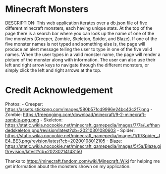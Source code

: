 # Minecraft Monsters
DESCRIPTION:
This web application iterates over a db.json file of five different minecraft monsters, each having unique stats. At the top of the page there is a search bar where you can look up the name of one of the five monsters (Creeper, Zombie, Skeleton, Spider, and Blaze). If one of the five monster names is not typed and something else is, the page will produce an alert message telling the user to type in one of the five valid names. When the user types in a valid monster name, the page will render a picture of the monster along with information. The user can also use their left and right arrow keys to navigate through the different monsters, or simply click the left and right arrows at the top. 


# Credit Acknowledgement
Photos:
    - Creeper: https://assets.stickpng.com/images/580b57fcd9996e24bc43c2f7.png
    - Zombie: https://freepngimg.com/download/minecraft/9-2-minecraft-zombie-png.png
    - Skeleton: https://static.wikia.nocookie.net/minecraft_gamepedia/images/7/7a/Lefthandedskeleton.png/revision/latest?cb=20210301080603
    - Spider: https://static.wikia.nocookie.net/minecraft_gamepedia/images/1/1f/Spider_JE4_BE3.png/revision/latest?cb=20200108012105
    - Blaze: https://static.wikia.nocookie.net/minecraft_gamepedia/images/5/5a/Blaze.gif/revision/latest?cb=20230214143150
    
Thanks to https://minecraft.fandom.com/wiki/Minecraft_Wiki for helping me get information about the monsters shown on my application.
    
    
